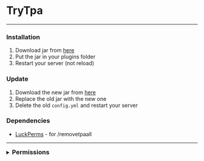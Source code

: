 # TryTpa

<hr>

### Installation
1. Download jar from [here](https://github.com/TrySmp/TryTpa/releases/latest)
2. Put the jar in your plugins folder
3. Restart your server (not reload)

### Update
1. Download the new jar from [here](https://github.com/TrySmp/TryTpa/releases/latest)
2. Replace the old jar with the new one
3. Delete the old `config.yml` and restart your server

### Dependencies
- [LuckPerms](https://luckperms.net/) - for /removetpaall

<hr>

<details>
    <summary><h3 style="display: inline;">Permissions</h3></summary>

| Permissions                   |                                            |
|-------------------------------|:-------------------------------------------|
| `trytpa.command.tpa`          | Permission for /tpa and /tpaaccept         |
| `trytpa.command.tpahere`      | Permission for /tpahere and /tpahereaccept |
| `trytpa.command.tpaall`       | Permission to send /tpaall requests        |
| `trytpa.command.removetpaall` | Permission to use /removetpaall            |
| `trytpa.bypass.teleport`      | Bypass the teleport cooldown               |
| `trytpa.bypass.cooldown`      | Bypass the command cooldown                |

</details>
